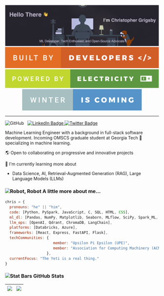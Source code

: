 <div id="header" align="center">
  <img src="public/profile-banner.jpg"/>
  <div id="for-the-badges"> 
    <img src="public/built-by-developers.svg"/> 
    <img src="public/powered-by-electricity.svg"/> 
    <img src="public/winter-is-coming.svg"/> 
  </div>
</div>

---

<div id="social-media"> 
  <img src="https://media3.giphy.com/media/KzJkzjggfGN5Py6nkT/giphy.gif?cid=ecf05e47kdqmsb0c0jutw2frfswxmewcrchghplwistohma6&rid=giphy.gif&ct=s" width="60" alt="GitHub"> 
    &nbsp;
  <a href="https://www.linkedin.com/in/c-grigsby/">
    <img src="https://img.shields.io/badge/LinkedIn-blue?style=for-the-badge&logo=linkedin&logoColor=white" alt="LinkedIn Badge"/>
  </a>
  <a href="https://twitter.com/cgrigsby_">
    <img src="https://img.shields.io/badge/Twitter-blue?style=for-the-badge&logo=twitter&logoColor=white" alt="Twitter Badge"/>
  </a>
</div>

Machine Learning Engineer with a background in full-stack software development. Incoming OMSCS graduate student at Georgia Tech 🐝 specializing in machine learning.

🌎 Open to collaborating on progressive and innovative projects

🌱 I'm currently learning more about

- Data Science, AI, Retrieval-Augmented Generation (RAG), Large Language Models (LLMs)

### <img src="https://media0.giphy.com/media/TLPJfIiVJtFn50nFm4/giphy.gif?cid=ecf05e47exbrsk3i97eted5a59o8vtymsy9euelyelcjtckt&rid=giphy.gif&ct=s" width="64" alt="Robot, Robot"> A little more about me...  

```javascript
chris = {
  pronouns: "he" || "him",
  code: [Python, PySpark, JavaScript, C, SQL, HTML, CSS],
  ml_dl: [Pandas, NumPy, Matplotlib, Seaborn, MLflow, SciPy, Spark_ML, Scikit-Learn, TensorFlow],
  llm_ops: [OpenAI, Qdrant, ChromaDB, LangChain],
  platforms: [Databricks, Azure],
  frameworks: [React, Express, FastAPI, Flask],
  techCommunities: {
                      member: "Upsilon Pi Epsilon (UPE)",
                      member: "Association for Computing Machinery (ACM)"
                   },
  currentFocus: "The Yeti is a real thing."
}
```
### <img src="https://media1.giphy.com/media/PkGLJIKYcgCYrxdpks/giphy.gif?cid=ecf05e477fzdw0r3xa65dwcoi96axqywgnsowg4dozxidjln&rid=giphy.gif&ct=s" width="55" alt="Stat Bars">&nbsp;GitHub Stats  

| <img align="center" src="http://github-readme-streak-stats.herokuapp.com?user=c-grigsby&theme=dark&background=000000" /> | <img align="center" src="https://github-readme-stats-rosy-two-38.vercel.app/api/top-langs/?username=c-grigsby&exclude_repo=inventory-management-system,csharp-mini-projects,ml-fintech-case-studies&langs_count=8&layout=compact&theme=vision-friendly-dark&size_weight=0.55&count_weight=0.45"/> |
| ------------- | ------------- |

